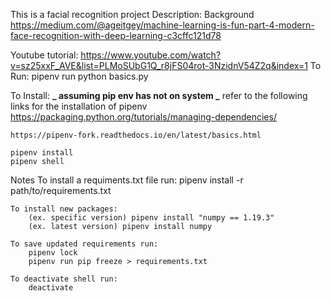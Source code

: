 This is a facial recognition project
Description:
Background https://medium.com/@ageitgey/machine-learning-is-fun-part-4-modern-face-recognition-with-deep-learning-c3cffc121d78

Youtube tutorial:
https://www.youtube.com/watch?v=sz25xxF_AVE&list=PLMoSUbG1Q_r8jFS04rot-3NzidnV54Z2q&index=1
To Run:
pipenv run python basics.py

To Install:
**_ assuming pip env has not on system _**
refer to the following links for the installation of pipenv
https://packaging.python.org/tutorials/managing-dependencies/

    https://pipenv-fork.readthedocs.io/en/latest/basics.html

    pipenv install
    pipenv shell

Notes
To install a requiments.txt file run:
pipenv install -r path/to/requirements.txt

    To install new packages:
        (ex. specific version) pipenv install "numpy == 1.19.3"
        (ex. latest version) pipenv install numpy

    To save updated requirements run:
        pipenv lock
        pipenv run pip freeze > requirements.txt

    To deactivate shell run:
        deactivate
